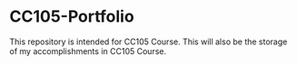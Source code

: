 # CC105-Portfolio
This repository is intended for CC105 Course. 
This will also be the storage of my accomplishments in CC105 Course.
